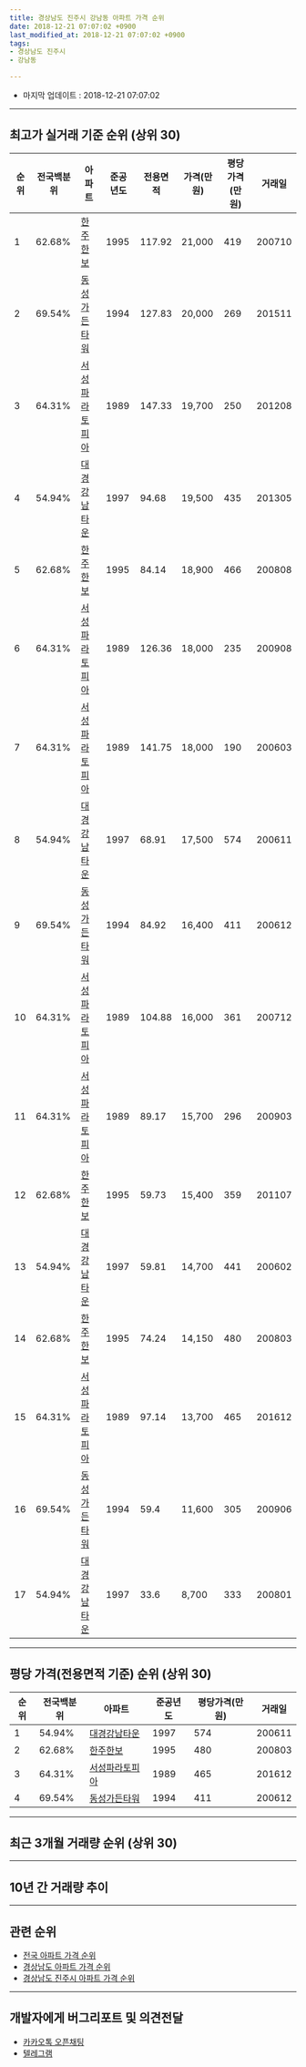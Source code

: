 ```yaml
---
title: 경상남도 진주시 강남동 아파트 가격 순위
date: 2018-12-21 07:07:02 +0900
last_modified_at: 2018-12-21 07:07:02 +0900
tags:
- 경상남도 진주시
- 강남동

---
```


* 마지막 업데이트 : 2018-12-21 07:07:02

---

## 최고가 실거래 기준 순위 (상위 30)


|순위|전국백분위|아파트|준공년도|전용면적|가격(만원)|평당가격(만원)|거래일|
|---|---|---|---|---|---|---|---|
|1|62.68%|[한주한보](https://search.naver.com/search.naver?query=%EA%B2%BD%EC%83%81%EB%82%A8%EB%8F%84+%EC%A7%84%EC%A3%BC%EC%8B%9C+%EA%B0%95%EB%82%A8%EB%8F%99+%ED%95%9C%EC%A3%BC%ED%95%9C%EB%B3%B4)|1995|117.92|21,000|419|200710|
|2|69.54%|[동성가든타워](https://search.naver.com/search.naver?query=%EA%B2%BD%EC%83%81%EB%82%A8%EB%8F%84+%EC%A7%84%EC%A3%BC%EC%8B%9C+%EA%B0%95%EB%82%A8%EB%8F%99+%EB%8F%99%EC%84%B1%EA%B0%80%EB%93%A0%ED%83%80%EC%9B%8C)|1994|127.83|20,000|269|201511|
|3|64.31%|[서성파라토피아](https://search.naver.com/search.naver?query=%EA%B2%BD%EC%83%81%EB%82%A8%EB%8F%84+%EC%A7%84%EC%A3%BC%EC%8B%9C+%EA%B0%95%EB%82%A8%EB%8F%99+%EC%84%9C%EC%84%B1%ED%8C%8C%EB%9D%BC%ED%86%A0%ED%94%BC%EC%95%84)|1989|147.33|19,700|250|201208|
|4|54.94%|[대경강남타운](https://search.naver.com/search.naver?query=%EA%B2%BD%EC%83%81%EB%82%A8%EB%8F%84+%EC%A7%84%EC%A3%BC%EC%8B%9C+%EA%B0%95%EB%82%A8%EB%8F%99+%EB%8C%80%EA%B2%BD%EA%B0%95%EB%82%A8%ED%83%80%EC%9A%B4)|1997|94.68|19,500|435|201305|
|5|62.68%|[한주한보](https://search.naver.com/search.naver?query=%EA%B2%BD%EC%83%81%EB%82%A8%EB%8F%84+%EC%A7%84%EC%A3%BC%EC%8B%9C+%EA%B0%95%EB%82%A8%EB%8F%99+%ED%95%9C%EC%A3%BC%ED%95%9C%EB%B3%B4)|1995|84.14|18,900|466|200808|
|6|64.31%|[서성파라토피아](https://search.naver.com/search.naver?query=%EA%B2%BD%EC%83%81%EB%82%A8%EB%8F%84+%EC%A7%84%EC%A3%BC%EC%8B%9C+%EA%B0%95%EB%82%A8%EB%8F%99+%EC%84%9C%EC%84%B1%ED%8C%8C%EB%9D%BC%ED%86%A0%ED%94%BC%EC%95%84)|1989|126.36|18,000|235|200908|
|7|64.31%|[서성파라토피아](https://search.naver.com/search.naver?query=%EA%B2%BD%EC%83%81%EB%82%A8%EB%8F%84+%EC%A7%84%EC%A3%BC%EC%8B%9C+%EA%B0%95%EB%82%A8%EB%8F%99+%EC%84%9C%EC%84%B1%ED%8C%8C%EB%9D%BC%ED%86%A0%ED%94%BC%EC%95%84)|1989|141.75|18,000|190|200603|
|8|54.94%|[대경강남타운](https://search.naver.com/search.naver?query=%EA%B2%BD%EC%83%81%EB%82%A8%EB%8F%84+%EC%A7%84%EC%A3%BC%EC%8B%9C+%EA%B0%95%EB%82%A8%EB%8F%99+%EB%8C%80%EA%B2%BD%EA%B0%95%EB%82%A8%ED%83%80%EC%9A%B4)|1997|68.91|17,500|574|200611|
|9|69.54%|[동성가든타워](https://search.naver.com/search.naver?query=%EA%B2%BD%EC%83%81%EB%82%A8%EB%8F%84+%EC%A7%84%EC%A3%BC%EC%8B%9C+%EA%B0%95%EB%82%A8%EB%8F%99+%EB%8F%99%EC%84%B1%EA%B0%80%EB%93%A0%ED%83%80%EC%9B%8C)|1994|84.92|16,400|411|200612|
|10|64.31%|[서성파라토피아](https://search.naver.com/search.naver?query=%EA%B2%BD%EC%83%81%EB%82%A8%EB%8F%84+%EC%A7%84%EC%A3%BC%EC%8B%9C+%EA%B0%95%EB%82%A8%EB%8F%99+%EC%84%9C%EC%84%B1%ED%8C%8C%EB%9D%BC%ED%86%A0%ED%94%BC%EC%95%84)|1989|104.88|16,000|361|200712|
|11|64.31%|[서성파라토피아](https://search.naver.com/search.naver?query=%EA%B2%BD%EC%83%81%EB%82%A8%EB%8F%84+%EC%A7%84%EC%A3%BC%EC%8B%9C+%EA%B0%95%EB%82%A8%EB%8F%99+%EC%84%9C%EC%84%B1%ED%8C%8C%EB%9D%BC%ED%86%A0%ED%94%BC%EC%95%84)|1989|89.17|15,700|296|200903|
|12|62.68%|[한주한보](https://search.naver.com/search.naver?query=%EA%B2%BD%EC%83%81%EB%82%A8%EB%8F%84+%EC%A7%84%EC%A3%BC%EC%8B%9C+%EA%B0%95%EB%82%A8%EB%8F%99+%ED%95%9C%EC%A3%BC%ED%95%9C%EB%B3%B4)|1995|59.73|15,400|359|201107|
|13|54.94%|[대경강남타운](https://search.naver.com/search.naver?query=%EA%B2%BD%EC%83%81%EB%82%A8%EB%8F%84+%EC%A7%84%EC%A3%BC%EC%8B%9C+%EA%B0%95%EB%82%A8%EB%8F%99+%EB%8C%80%EA%B2%BD%EA%B0%95%EB%82%A8%ED%83%80%EC%9A%B4)|1997|59.81|14,700|441|200602|
|14|62.68%|[한주한보](https://search.naver.com/search.naver?query=%EA%B2%BD%EC%83%81%EB%82%A8%EB%8F%84+%EC%A7%84%EC%A3%BC%EC%8B%9C+%EA%B0%95%EB%82%A8%EB%8F%99+%ED%95%9C%EC%A3%BC%ED%95%9C%EB%B3%B4)|1995|74.24|14,150|480|200803|
|15|64.31%|[서성파라토피아](https://search.naver.com/search.naver?query=%EA%B2%BD%EC%83%81%EB%82%A8%EB%8F%84+%EC%A7%84%EC%A3%BC%EC%8B%9C+%EA%B0%95%EB%82%A8%EB%8F%99+%EC%84%9C%EC%84%B1%ED%8C%8C%EB%9D%BC%ED%86%A0%ED%94%BC%EC%95%84)|1989|97.14|13,700|465|201612|
|16|69.54%|[동성가든타워](https://search.naver.com/search.naver?query=%EA%B2%BD%EC%83%81%EB%82%A8%EB%8F%84+%EC%A7%84%EC%A3%BC%EC%8B%9C+%EA%B0%95%EB%82%A8%EB%8F%99+%EB%8F%99%EC%84%B1%EA%B0%80%EB%93%A0%ED%83%80%EC%9B%8C)|1994|59.4|11,600|305|200906|
|17|54.94%|[대경강남타운](https://search.naver.com/search.naver?query=%EA%B2%BD%EC%83%81%EB%82%A8%EB%8F%84+%EC%A7%84%EC%A3%BC%EC%8B%9C+%EA%B0%95%EB%82%A8%EB%8F%99+%EB%8C%80%EA%B2%BD%EA%B0%95%EB%82%A8%ED%83%80%EC%9A%B4)|1997|33.6|8,700|333|200801|


---

## 평당 가격(전용면적 기준) 순위 (상위 30)


|순위|전국백분위|아파트|준공년도|평당가격(만원)|거래일|
|---|---|---|---|---|---|
|1|54.94%|[대경강남타운](https://search.naver.com/search.naver?query=%EA%B2%BD%EC%83%81%EB%82%A8%EB%8F%84+%EC%A7%84%EC%A3%BC%EC%8B%9C+%EA%B0%95%EB%82%A8%EB%8F%99+%EB%8C%80%EA%B2%BD%EA%B0%95%EB%82%A8%ED%83%80%EC%9A%B4)|1997|574|200611|
|2|62.68%|[한주한보](https://search.naver.com/search.naver?query=%EA%B2%BD%EC%83%81%EB%82%A8%EB%8F%84+%EC%A7%84%EC%A3%BC%EC%8B%9C+%EA%B0%95%EB%82%A8%EB%8F%99+%ED%95%9C%EC%A3%BC%ED%95%9C%EB%B3%B4)|1995|480|200803|
|3|64.31%|[서성파라토피아](https://search.naver.com/search.naver?query=%EA%B2%BD%EC%83%81%EB%82%A8%EB%8F%84+%EC%A7%84%EC%A3%BC%EC%8B%9C+%EA%B0%95%EB%82%A8%EB%8F%99+%EC%84%9C%EC%84%B1%ED%8C%8C%EB%9D%BC%ED%86%A0%ED%94%BC%EC%95%84)|1989|465|201612|
|4|69.54%|[동성가든타워](https://search.naver.com/search.naver?query=%EA%B2%BD%EC%83%81%EB%82%A8%EB%8F%84+%EC%A7%84%EC%A3%BC%EC%8B%9C+%EA%B0%95%EB%82%A8%EB%8F%99+%EB%8F%99%EC%84%B1%EA%B0%80%EB%93%A0%ED%83%80%EC%9B%8C)|1994|411|200612|


---

## 최근 3개월 거래량 순위 (상위 30)


<div style="width:100%;">
    <canvas id="deal_count_ranking" height="250"></canvas>
</div>


<script>
new Chart(document.getElementById("deal_count_ranking"), {
    type: 'horizontalBar',
    data: {
        labels: ['대경강남타운', '한주한보'],
        datasets: [{
            label: '실거래 수',
            data: [2, 1],
            borderColor: "rgba(255, 0, 128, 1)",
            backgroundColor: "rgba(255, 0, 128, 0.5)",
            fill: false,
        }]
    },
    options: {
        responsive: true,
        title: {
            display: true,
            text: '최근 3개월 거래량 순위'
        },
        tooltips: {
            mode: 'index',
            intersect: false,
            callbacks: {
                title: function(tooltipItems, data) {
                    return "실거래 수:";
                },
                label: function(tooltipItem, data) {
                    return data.labels[tooltipItem.index] + ": " + tooltipItem.xLabel;
                }
            }
        },
        hover: {
            mode: 'nearest',
            intersect: true
        },
        scales: {
            xAxes: [{
                display: true,
                scaleLabel: {
                    display: true,
                    labelString: '실거래 수'
                },
                ticks: {
                    suggestedMin: 0,
                }
            }],
            yAxes: [{
                display: true,
                ticks: {
                    autoSkip: false,
                    callback: function(value, index, values) {
                        if (value.length > 15)
                            return value.substr(0, 13) + "...";
                        else
                            return value;
                    }
                },
                scaleLabel: {
                    display: false,
                }
            }]
        }
    }
});

</script>


---

## 10년 간 거래량 추이


<div style="width:100%;">
    <canvas id="deal_progress" height="250"></canvas>
</div>

<script>
new Chart(document.getElementById("deal_progress"), {
    type: 'line',
    data: {
        labels: ['200812','200901','200902','200903','200904','200905','200906','200907','200908','200909','200910','200911','200912','201001','201002','201003','201004','201005','201006','201007','201008','201009','201010','201011','201012','201101','201102','201103','201104','201105','201106','201107','201108','201109','201110','201111','201112','201201','201202','201203','201204','201205','201206','201207','201208','201209','201210','201211','201212','201301','201302','201303','201304','201305','201306','201307','201308','201309','201310','201311','201312','201401','201402','201403','201404','201405','201406','201407','201408','201409','201410','201411','201412','201501','201502','201503','201504','201505','201506','201507','201508','201509','201510','201511','201512','201601','201602','201603','201604','201605','201606','201607','201608','201609','201610','201611','201612','201701','201702','201703','201704','201705','201706','201707','201708','201709','201710','201711','201712','201801','201802','201803','201804','201805','201806','201807','201808','201809','201810','201811','201812'],
        datasets: [{
            label: '실거래 수',
            pointRadius: 1,
            data: [2, 3, 6, 7, 3, 2, 3, 1, 1, 6, 5, 6, 3, 7, 7, 5, 4, 3, 2, 3, 2, 1, 3, 3, 3, 3, 6, 7, 5, 1, 6, 2, 2, 2, 6, 3, 3, 2, 5, 3, 3, 4, 2, 3, 4, 1, 0, 1, 2, 3, 2, 2, 4, 5, 1, 2, 0, 3, 3, 6, 2, 3, 3, 5, 4, 5, 2, 2, 2, 2, 4, 5, 3, 5, 1, 4, 5, 3, 3, 3, 2, 4, 4, 2, 2, 1, 4, 6, 5, 1, 1, 3, 4, 2, 3, 6, 3, 1, 4, 2, 1, 2, 3, 2, 1, 4, 2, 3, 2, 8, 4, 5, 3, 1, 1, 1, 3, 1, 1, 1, 1],
            borderColor: "rgba(255, 201, 14, 1)",
            backgroundColor: "rgba(255, 201, 14, 0.5)",
            fill: true,
        }]
    },
    options: {
        responsive: true,
        title: {
            display: true,
            text: '10년간 거래량 추이'
        },
        tooltips: {
            mode: 'index',
            intersect: false,
        },
        hover: {
            mode: 'nearest',
            intersect: true
        },
        scales: {
            xAxes: [{
                display: true,
                scaleLabel: {
                    display: true,
                    labelString: '년/월'
                }
            }],
            yAxes: [{
                display: true,
                ticks: {
                    suggestedMin: 0,
                },
                scaleLabel: {
                    display: true,
                    labelString: '실거래 수'
                }
            }]
        }
    }
});

</script>


---

## 관련 순위

- [전국 아파트 가격 순위](https://inasie.github.io/apt-ranking/전국)
- [경상남도 아파트 가격 순위](https://inasie.github.io/apt-ranking/경상남도)
- [경상남도 진주시 아파트 가격 순위](https://inasie.github.io/apt-ranking/경상남도-진주시)


---

## 개발자에게 버그리포트 및 의견전달

- [카카오톡 오픈채팅](https://open.kakao.com/o/gLJUAP4)
- [텔레그램](https://t.me/inasie)

